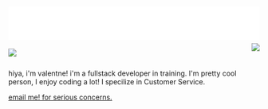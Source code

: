 
<h1 align="left">
 <img src="header.svg" alt="hi" />
 <img src="https://skillicons.dev/icons?i=js,lua,nodejs,discord,cloudflare,bots,mongodb,vscode&perline=10" />
 <img align="right" src="https://lanyard.cnrad.dev/api/996916060806709379"></img>
</h1>

hiya, i'm valentne! i'm a fullstack developer in training. I'm
pretty cool person, I enjoy coding a lot! I specilize in Customer Service.

[email me! for serious concerns.](emailto:vqlntne.management@gmail.com)
